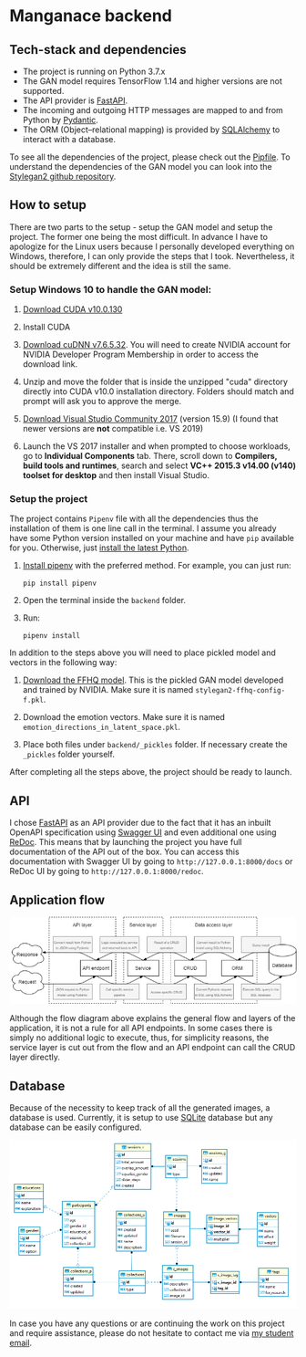 # Manganace backend

## Tech-stack and dependencies
- The project is running on Python 3.7.x
- The GAN model requires TensorFlow 1.14 and higher versions are not supported.
- The API provider is [FastAPI](https://fastapi.tiangolo.com/).
- The incoming and outgoing HTTP messages are mapped to and from Python by [Pydantic](https://pydantic-docs.helpmanual.io/).
- The ORM (Object–relational mapping) is provided by [SQLAlchemy](https://docs.sqlalchemy.org/en/13/) to interact with a database.

To see all the dependencies of the project, please check out the [Pipfile](Pipfile).
To understand the dependencies of the GAN model you can look into the [Stylegan2 github repository](https://github.com/NVlabs/stylegan2).

## How to setup

There are two parts to the setup - setup the GAN model and setup the project.
The former one being the most difficult.
In advance I have to apologize for the Linux users because I personally developed everything on Windows, therefore, I can only provide the steps that I took.
Nevertheless, it should be extremely different and the idea is still the same. 

### Setup **Windows 10** to handle the GAN model:

1. [Download CUDA v10.0.130](https://developer.nvidia.com/compute/cuda/10.0/Prod/network_installers/cuda_10.0.130_win10_network)

2. Install CUDA

3. [Download cuDNN v7.6.5.32](https://developer.nvidia.com/compute/machine-learning/cudnn/secure/7.6.5.32/Production/10.0_20191031/cudnn-10.0-windows10-x64-v7.6.5.32.zip).
You will need to create NVIDIA account for NVIDIA Developer Program Membership in order to access the download link.

4. Unzip and move the folder that is inside the unzipped "cuda" directory directly into CUDA v10.0 installation directory.
Folders should match and prompt will ask you to approve the merge.

5. [Download Visual Studio Community 2017](https://my.visualstudio.com/Downloads?q=visual%20studio%202017&wt.mc_id=o~msft~vscom~older-downloads) (version 15.9) (I found that newer versions are **not** compatible i.e. VS 2019)

6. Launch the VS 2017 installer and when prompted to choose workloads, go to __Individual Components__ tab. 
There, scroll down to __Compilers, build tools and runtimes__, search and select __VC++ 2015.3 v14.00 (v140) toolset for desktop__ and then install Visual Studio.

### Setup the project

The project contains `Pipenv` file with all the dependencies thus the installation of them is one line call in the terminal.
I assume you already have some Python version installed on your machine and have `pip` available for you.
Otherwise, just [install the latest Python](https://www.python.org/downloads/).

1. [Install pipenv](https://pipenv.pypa.io/en/latest/install/) with the preferred method.
For example, you can just run: 
    ```
    pip install pipenv
    ```

2. Open the terminal inside the `backend` folder.

3. Run:
    ```
    pipenv install
    ```

In addition to the steps above you will need to place pickled model and vectors in the following way:

1. [Download the FFHQ model](https://nvlabs-fi-cdn.nvidia.com/stylegan2/networks/stylegan2-ffhq-config-f.pkl).
This is the pickled GAN model developed and trained by NVIDIA.
Make sure it is named `stylegan2-ffhq-config-f.pkl`.

2. Download the emotion vectors.
Make sure it is named `emotion_directions_in_latent_space.pkl`.

3. Place both files under `backend/_pickles` folder. If necessary create the `_pickles` folder yourself.

After completing all the steps above, the project should be ready to launch.

## API

I chose [FastAPI](https://fastapi.tiangolo.com/) as an API provider due to the fact that it has an inbuilt OpenAPI specification using [Swagger UI](https://github.com/swagger-api/swagger-ui) and even additional one using [ReDoc](https://github.com/Redocly/redoc).
This means that by launching the project you have full documentation of the API out of the box.
You can access this documentation with Swagger UI by going to `http://127.0.0.1:8000/docs` or  ReDoc UI by going to `http://127.0.0.1:8000/redoc`.

## Application flow

![General flow of the application](_docs/general-backend-flow.png "General flow of the application")

Although the flow diagram above explains the general flow and layers of the application, it is not a rule for all API endpoints.
In some cases there is simply no additional logic to execute, thus, for simplicity reasons, the service layer is cut out from the flow and an API endpoint can call the CRUD layer directly.

## Database

Because of the necessity to keep track of all the generated images, a database is used. 
Currently, it is setup to use [SQLite](https://sqlite.org/index.html) database but any database can be easily configured.

![Database diagram](_docs/db-diagram.png "Database diagram")


In case you have any questions or are continuing the work on this project and require assistance, please do not hesitate to contact me via [my student email](mailto:m.makelis@student.ru.nl).